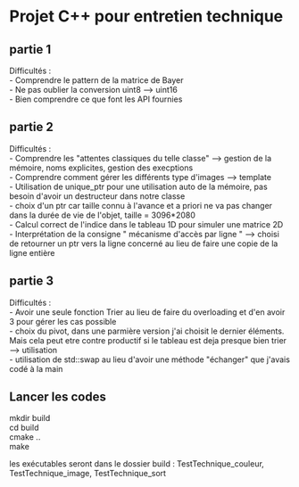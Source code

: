 # Projet C++ pour entretien technique

## partie 1
Difficultés :  
    - Comprendre le pattern de la matrice de Bayer  
    - Ne pas oublier la conversion uint8 --> uint16  
    - Bien comprendre ce que font les API fournies  


## partie 2
Difficultés :  
    - Comprendre les "attentes classiques du telle classe" --> gestion de la mémoire, noms explicites, gestion des execptions  
    - Comprendre comment gérer les différents type d'images --> template  
    - Utilisation de unique_ptr pour une utilisation auto de la mémoire, pas besoin d'avoir un destructeur dans notre classe  
    - choix d'un ptr car taille connu à l'avance et a priori ne va pas changer dans la durée de vie de l'objet, taille = 3096*2080  
    - Calcul correct de l'indice dans le tableau 1D pour simuler une matrice 2D  
    - Interprétation de la consigne " mécanisme d'accès par ligne "  --> choisi de retourner un ptr vers la ligne concerné au lieu de faire une copie de la ligne entière  


## partie 3
Difficultés :  
    - Avoir une seule fonction Trier au lieu de faire du overloading et d'en avoir 3 pour gérer les cas possible  
    - choix du pivot, dans une parmière version j'ai choisit le dernier éléments. Mais cela peut etre contre productif si le tableau est deja presque bien trier
        --> utilisation  
    - utilisation de std::swap au lieu d'avoir une méthode "échanger" que j'avais codé à la main  


## Lancer les codes
mkdir build  
cd build  
cmake ..  
make  

les exécutables seront dans le dossier build : TestTechnique_couleur, TestTechnique_image, TestTechnique_sort